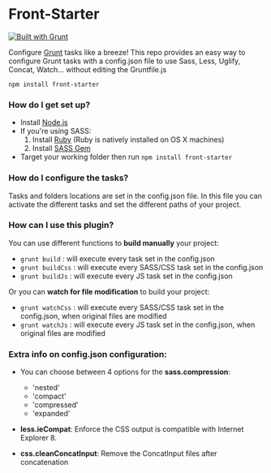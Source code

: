 # Front-Starter #
[![Built with Grunt](https://cdn.gruntjs.com/builtwith.png)](http://gruntjs.com/)

Configure [Grunt](http://gruntjs.com/) tasks like a breeze!
This repo provides an easy way to configure Grunt tasks  with a config.json file to use Sass, Less, Uglify, Concat, Watch... without editing the Gruntfile.js

`npm install front-starter` 

### How do I get set up? ###

* Install [Node.js](https://nodejs.org/)
* If you're using SASS:
    1. Install [Ruby](https://www.ruby-lang.org/fr/) (Ruby is natively installed on OS X machines)
    2. Install [SASS Gem](http://sass-lang.com/install)
* Target your working folder then run `npm install front-starter`    



### How do I configure the tasks? ###

Tasks and folders locations are set in the config.json file.
In this file you can activate the different tasks and set the different paths of your project.



### How can I use this plugin? ###

You can use different functions to **build manually** your project:

* ` grunt build ` : will execute every task set in the config.json
* ` grunt buildCss ` : will execute every SASS/CSS task set in the config.json
* ` grunt buildJs ` : will execute every JS task set in the config.json

Or you can **watch for file modification** to build your project:

* ` grunt watchCss ` : will execute every SASS/CSS task set in the config.json, when original files are modified
* ` grunt watchJs ` : will execute every JS task set in the config.json, when original files are modified



### Extra info on config.json configuration: ###

* You can choose between 4 options for the **sass.compression**:
    * 'nested'
    * 'compact'
    * 'compressed'
    * 'expanded'

* **less.ieCompat**: Enforce the CSS output is compatible with Internet Explorer 8.

* **css.cleanConcatInput**: Remove the ConcatInput files after concatenation